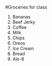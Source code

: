 #Groceries for class

1. Bananas
2. Beef Jerky
3. Coffee
4. Milk
5. Chips
6. Oreos
7. Ice Cream
8. Bread
9. Ale-8
